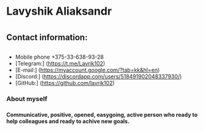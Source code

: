 # **Lavyshik Aliaksandr** <h1>
## **Contact information:** <h2>
* Mobile phone +375-33-638-93-28
* [Telegram:] (https://t.me/Lavrik102)
* [E-mail:] (https://myaccount.google.com/?tab=kk&hl=en)
* [Discord:] (https://discordapp.com/users/518491902048337930/)
* [GitHub:] (https://github.com/lavrik102)
### **About myself** <h3> 
#### Communicative, positive, opened, easygoing, active person who ready to help colleagues and ready to achive new goals. <h4>